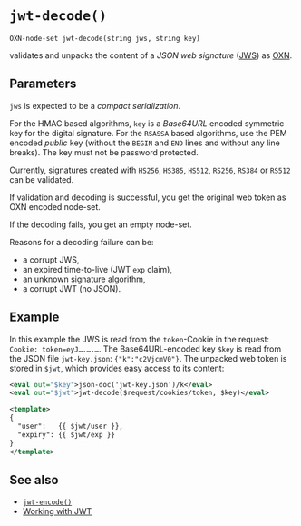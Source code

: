 # `jwt-decode()`

```
OXN-node-set jwt-decode(string jws, string key)
```

validates and unpacks the content of a _JSON web signature_ ([JWS](https://tools.ietf.org/html/rfc7515)) as [OXN](Templating#object-xml-notation).


## Parameters

`jws` is expected to be a _compact serialization_.

For the HMAC based algorithms, `key` is a _Base64URL_ encoded symmetric key for the digital signature. For the `RSASSA` based algorithms, use the PEM encoded *public* key (without the `BEGIN` and `END` lines and without any line breaks). The key must not be password protected.

Currently, signatures created with `HS256`, `HS385`, `HS512`, `RS256`, `RS384` or `RS512` can be validated.

If validation and decoding is successful, you get the original web token as OXN encoded node-set.

If the decoding fails, you get an empty node-set.

Reasons for a decoding failure can be:

* a corrupt JWS,
* an expired time-to-live (JWT `exp` claim),
* an unknown signature algorithm,
* a corrupt JWT (no JSON).

## Example

In this example the JWS is read from the `token`-Cookie in the request: `Cookie: token=eyJ….….…`.
The Base64URL-encoded key `$key` is read from the JSON file `jwt-key.json`: `{"k":"c2VjcmV0"}`.
The unpacked web token is stored in `$jwt`, which provides easy access to its content:

```xml
<eval out="$key">json-doc('jwt-key.json')/k</eval>
<eval out="$jwt">jwt-decode($request/cookies/token, $key)</eval>

<template>
{
  "user":   {{ $jwt/user }},
  "expiry": {{ $jwt/exp }}
}
</template>
```

## See also

* [`jwt-encode()`](jwt-encode.md)
* [Working with JWT](/cookbook/jwt.md)
